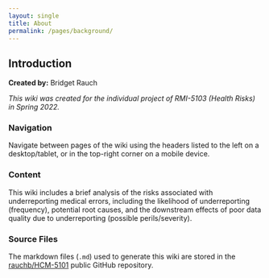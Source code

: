 ```yaml
---
layout: single
title: About
permalink: /pages/background/
---
```


## Introduction

**Created by:** Bridget Rauch  

*This wiki was created for the individual project of RMI-5103 (Health Risks) in Spring 2022.*  

### Navigation

Navigate between pages of the wiki using the headers listed to the left on a desktop/tablet, or in the top-right corner on a mobile device.

### Content

This wiki includes a brief analysis of the risks associated with underreporting medical errors, including the likelihood of underreporting (frequency), potential root causes, and the downstream effects of poor data quality due to underreporting (possible perils/severity).

### Source Files
The markdown files (`.md`) used to generate this wiki are stored in the  [rauchb/HCM-5101](https://github.com/rauchb/HCM-5101) public GitHub repository. 